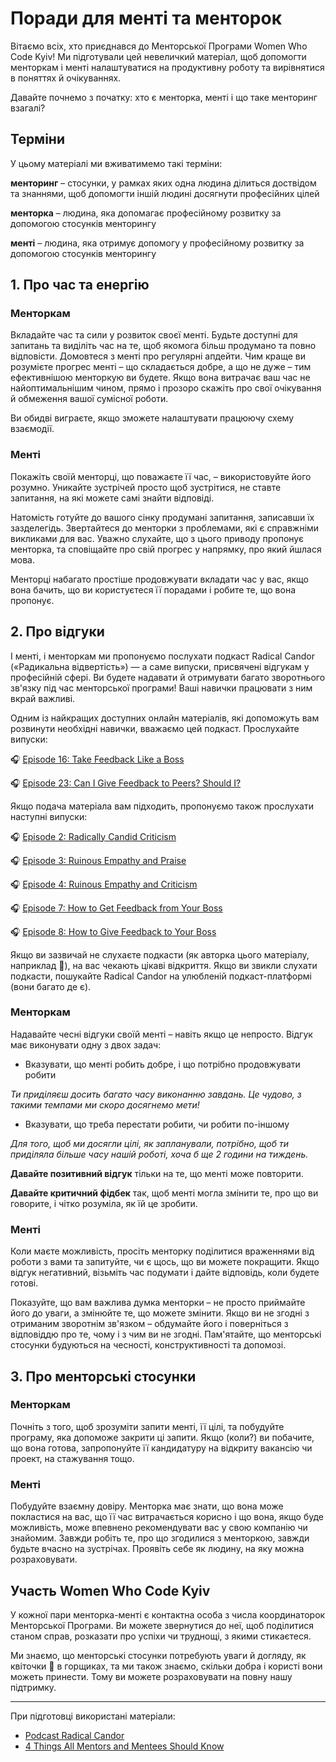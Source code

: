 # Поради для менті та менторок

Вітаємо всіх, хто приєднався до Менторської Програми Women Who Code Kyiv! Ми підготували цей невеличкий матеріал, щоб допомогти менторкам і менті налаштуватися на продуктивну роботу та вирівнятися в поняттях й очікуваннях.

Давайте почнемо з початку: хто є менторка, менті і що таке менторинг взагалі?

## Терміни

У цьому матеріалі ми вживатимемо такі терміни:

**менторинг** – стосунки, у рамках яких одна людина ділиться доствідом та знаннями, щоб допомогти іншій людині досягнути професійних цілей

**менторка** – людина, яка допомагає професійному розвитку за допомогою стосунків менторингу

**менті** – людина, яка отримує допомогу у професійному розвитку за допомогою стосунків менторингу

## 1. Про час та енергію

### Менторкам

Вкладайте час та сили у розвиток своєї менті. Будьте доступні для запитань та виділіть час на те, щоб якомога більш продумано та повно відповісти. Домовтеся з менті про регулярні апдейти. Чим краще ви розумієте прогрес менті – що складається добре, а що не дуже – тим ефективнішою менторкую ви будете. Якщо вона витрачає ваш час не найоптимальнішим чином, прямо і прозоро скажіть про свої очікування й обмеження вашої сумісної роботи. 

Ви обидві виграєте, якщо зможете налаштувати працюючу схему взаємодії.


### Менті

Покажіть своїй менторці, що поважаєте її час, – використовуйте його розумно. Уникайте зустрічей просто щоб зустрітися, не ставте запитання, на які можете самі знайти відповіді. 

Натомість готуйте до вашого сінку продумані запитання, записавши їх зазделегідь. Звертайтеся до менторки з проблемами, які є справжніми викликами для вас. Уважно слухайте, що з цього приводу пропонує менторка, та сповіщайте про свій прогрес у напрямку, про який йшлася мова.

Менторці набагато простіше продовжувати вкладати час у вас, якщо вона бачить, що ви користуєтеся її порадами і робите те, що вона пропонує.


## 2. Про відгуки

І менті, і менторкам ми пропонуємо послухати подкаст Radical Candor («Радикальна відвертість») — а саме випуски, присвячені відгукам у професійній сфері. Ви будете надавати й отримувати багато зворотнього зв'язку під час менторської програми! Ваші навички працювати з ним вкрай важливі.

Одним із найкращих доступних онлайн матеріалів, які допоможуть вам розвинути необхідні навички, вважаємо цей подкаст. Прослухайте випуски:

🎧 [Episode 16: Take Feedback Like a Boss](https://www.radicalcandor.com/podcast/podcast-episode-16/)

🎧 [Episode 23: Can I Give Feedback to Peers? Should I?](https://www.radicalcandor.com/podcast/podcast-episode-23/)

Якщо подача матеріала вам підходить, пропонуємо також прослухати наступні випуски:

🎧 [Episode 2: Radically Candid Criticism](https://www.radicalcandor.com/podcast/podcast-episode-2/)

🎧 [Episode 3: Ruinous Empathy and Praise](https://www.radicalcandor.com/podcast/podcast-episode-3/)

🎧 [Episode 4: Ruinous Empathy and Criticism](https://www.radicalcandor.com/podcast/podcast-episode-4/)

🎧 [Episode 7: How to Get Feedback from Your Boss](https://www.radicalcandor.com/podcast/podcast-episode-7/)

🎧 [Episode 8: How to Give Feedback to Your Boss](https://www.radicalcandor.com/podcast/podcast-episode-8/)


Якщо ви зазвичай не слухаєте подкасти (як авторка цього матеріалу, наприклад 🤫), на вас чекають цікаві відкриття.
Якщо ви звикли слухати подкасти, пошукайте Radical Candor на улюбленій подкаст-платформі (вони багато де є).

### Менторкам
Надавайте чесні відгуки своїй менті – навіть якщо це непросто. Відгук має виконувати одну з двох задач:

* Вказувати, що менті робить добре, і що потрібно продовжувати робити

*Ти приділяєш досить багато часу виконанню завдань. Це чудово, з такими темпами ми скоро досягнемо мети!*

* Вказувати, що треба перестати робити, чи робити по-іншому

*Для того, щоб ми досягли цілі, як запланували, потрібно, щоб ти приділяла більше часу нашій роботі, хоча б ще 2 години на тиждень.*

**Давайте позитивний відгук** тільки на те, що менті може повторити. 

**Давайте критичний фідбек** так, щоб менті могла змінити те, про що ви говорите, і чітко розуміла, як їй це зробити.

### Менті

Коли маєте можливість, просіть менторку поділитися враженнями від роботи з вами та запитуйте, чи є щось, що ви можете покращити. Якщо відгук негативний, візьміть час подумати і дайте відповідь, коли будете готові.

Показуйте, що вам важлива думка менторки – не просто приймайте його до уваги, а змінюйте те, що можете змінити. Якщо ви не згодні з отриманим зворотнім зв'язком – обдумайте його і поверніться з відповіддю про те, чому і з чим ви не згодні. Пам'ятайте, що менторські стосунки будуються на чесності, конструктивності та допомозі.

## 3. Про менторські стосунки

### Менторкам
Почніть з того, щоб зрозуміти запити менті, її цілі, та побудуйте програму, яка допоможе закрити ці запити. Якщо (коли?) ви побачите, що вона готова, запропонуйте її кандидатуру на відкриту вакансію чи проект, на стажування тощо. 

### Менті

Побудуйте взаємну довіру. Менторка має знати, що вона може покластися на вас, що її час витрачається корисно і що вона, якщо буде можливість, може впевнено рекомендувати вас у свою компанію чи знайомим. Завжди робіть те, про що згодилися з менторкою, завжди будьте вчасно на зустрічах. Проявіть себе як людину, на яку можна розраховувати.

## Участь Women Who Code Kyiv
У кожної пари менторка-менті є контактна особа з числа координаторок Менторської Програми. Ви можете звернутися до неї, щоб поділитися станом справ, розказати про успіхи чи труднощі, з якими стикаєтеся. 

Ми знаємо, що менторські стосунки потребують уваги й догляду, як квіточки 🌸 в горщиках, та ми також знаємо, скільки добра і користі вони можеть принести. Тому ви можете розраховувати на повну нашу підтримку.

---

При підготовці використані матеріали:

* [Podcast Radical Candor](https://www.radicalcandor.com/candor-podcast/)
* [4 Things All Mentors and Mentees Should Know](https://leanin.org/tips/mentorship)

